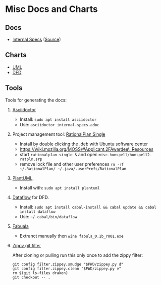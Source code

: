 # Misc Docs and Charts

## Docs

  - [Internal Specs](internal-specs.html)
    ([Source](internal-specs.adoc))

## Charts

  - [UML](uml/)
  - [DFD](dfd/)

## Tools

Tools for generating the docs:

1.  [Asciidoctor](http://asciidoctor.org/)

      - Install: `sudo apt install asciidoctor`
      - Use: `asciidoctor internal-specs.adoc`

2.  Project management tool: [RationalPlan
    Single](https://www.rationalplan.com/on-premise/#single)

      - Install by double clicking the .deb with Ubuntu software center
      - https://wiki.mozilla.org/MOSS\#Applicant.2FAwardee\_Resources
      - start `rationalplan-single &` and open
        `misc-hunspell/hunspell2-ratpln.srp`
      - remove lock file and other user preferences `rm -rf
        ~/.RationalPlan/ ~/.java/.userPrefs/RationalPlan`

3.  [PlantUML](http://plantuml.com/).

      - Install with: `sudo apt install plantuml`

4.  [Dataflow](https://github.com/sonyxperiadev/dataflow) for DFD.

      - Install: `sudo apt install cabal-install && cabal update &&
        cabal install dataflow`
      - Use: `~/.cabal/bin/dataflow`

5.  [Fabuala](http://drakon.su/programma_fabula_._redaktor_drakon-sxem)

      - Extranct manually then `wine fabula_0.1b_r001.exe`

6.  [Zippy git filter](https://bitbucket.org/sippey/zippey)

    After cloning or pulling run this only once to add the zippy filter:

        git config filter.zippey.smudge "$PWD/zippey.py d"
        git config filter.zippey.clean "$PWD/zippey.py e"
        rm $(git ls-files drakon)
        git checkout -- .
